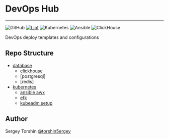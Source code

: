 # DevOps Hub

---

![GitHub](https://img.shields.io/github/license/torshin5ergey/devops-hub)
[![Lint](https://github.com/torshin5ergey/linux-dev-workstation/actions/workflows/ci.yaml/badge.svg)](https://github.com/torshin5ergey/linux-dev-workstation/actions)
![Kubernetes](https://img.shields.io/badge/kubernetes-%23326ce5.svg?logo=kubernetes&logoColor=white)
![Ansible](https://img.shields.io/badge/ansible-%231A1918.svg?logo=ansible&logoColor=white)
![ClickHouse](https://img.shields.io/badge/clickhouse-%23005571.svg?logo=clickhouse&logoColor=white)

DevOps deploy templates and configurations

## Repo Structure

- [database](/database/)
  - [clickhouse](./database/clickhouse/)
  - [postgresql]
  - [redis]
- [kubernetes](./kubernetes/)
  - [ansible awx](./kubernetes/ansible-awx/)
  - [efk](./kubernetes/efk/)
  - [kubeadm setup](./kubernetes/kubeadm-setup/)

## Author

Sergey Torshin [@torshin5ergey](https://github.com/torshin5ergey)
